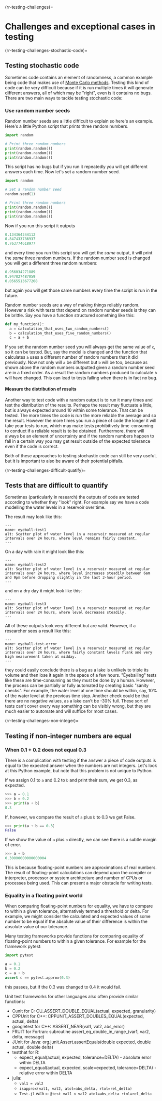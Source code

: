 (rr-testing-challenges)=
# Challenges and exceptional cases in testing

(rr-testing-challenges-stochastic-code)=
## Testing stochastic code

Sometimes code contains an element of randomness, a common example being code that makes use of [Monte Carlo methods](https://en.wikipedia.org/wiki/Monte_Carlo_method).
Testing this kind of code can be very difficult because if it is run multiple times it will generate different answers, all of which may be "right", even is it contains no bugs. There are two main ways to tackle testing stochastic code:

### Use random number seeds

Random number seeds are a little difficult to explain so here's an example.
Here's a little Python script that prints three random numbers.

```python
import random

# Print three random numbers
print(random.random())
print(random.random())
print(random.random())
```

This script has no bugs but if you run it repeatedly you will get different answers each time.
Now let's set a random number seed.

```python
import random

# Set a random number seed
random.seed(1)

# Print three random numbers
print(random.random())
print(random.random())
print(random.random())
```

Now if you run this script it outputs

```python
0.134364244112
0.847433736937
0.763774618977
```

and every time you run this script you will get the *same* output, it will print the *same* three random numbers.
If the random number seed is changed you will get a different three random numbers:

```python
0.956034271889
0.947827487059
0.0565513677268
```
but again you will get those same numbers every time the script is run in the future.

Random number seeds are a way of making things reliably random. However a risk with tests that depend on random number seeds is they can be brittle.
Say you have a function structured something like this:

```python
def my_function():
  a = calculation_that_uses_two_random_numbers()
  b = calculation_that_uses_five_random_numbers()
  c = a + b
```

If you set the random number seed you will always get the same value of `c`, so it can be tested.
But, say the model is changed and the function that calculates `a` uses a different number of random numbers that it did previously.
Now not only will `a` be different but `b` will be too, because as shown above the random numbers outputted given a random number seed are in a fixed order.
As a result the random numbers produced to calculate `b` will have changed.
This can lead to tests failing when there is in fact no bug.

#### Measure the distribution of results

Another way to test code with a random output is to run it many times and test the distribution of the results.
Perhaps the result may fluctuate a little, but is always expected around 10 within some tolerance. That can be tested.
The more times the code is run the more reliable the average and so the result.
However the more times you run a piece of code the longer it will take your tests to run, which may make tests prohibitively time-consuming to conduct if a reliable result is to be obtained.
Furthermore, there will always be an element of uncertainty and if the random numbers happen to fall in a certain way you may get result outside of the expected tolerance even if the code is correct.

Both of these approaches to testing stochastic code can still be very useful, but it is important to also be aware of their potential pitfalls.

(rr-testing-challenges-difficult-quatify)=
## Tests that are difficult to quantify

Sometimes (particularly in research) the outputs of code are tested according to whether they "look" right.
For example say we have a code modelling the water levels in a reservoir over time.

The result may look like this:

```{figure} ../../../figures/eyeball-test1.*
---
name: eyeball-test1
alt: Scatter plot of water level in a reservoir measured at regular intervals over 24 hours, where level remains fairly constant.
---
```

On a day with rain it might look like this:

```{figure} ../../../figures/eyeball-test2.*
---
name: eyeball-test2
alt: Scatter plot of water level in a reservoir measured at regular intervals over 24 hours, where level increases steadily between 6am and 9pm before dropping slightly in the last 3-hour period.
---
```

and on a dry day it might look like this:

```{figure} ../../../figures/eyeball-test3.*
---
name: eyeball-test3
alt: Scatter plot of water level in a reservoir measured at regular intervals over 24 hours, where level decreases steadily.
---
```

All of these outputs look very different but are valid. However, if a researcher sees a result like this:

```{figure} ../../../figures/eyeball-test-error.*
---
name: eyeball-test-error
alt: Scatter plot of water level in a reservoir measured at regular intervals over 24 hours, where fairly constant levels flank one very high measurement taken at midday.
---
```

they could easily conclude there is a bug as a lake is unlikely to triple its volume and then lose it again in the space of a few hours. "Eyeballing" tests like these are time-consuming as they must be done by a human. However, the process can be partially or fully automated by creating basic "sanity checks". For example, the water level at one time should be within, say, 10% of the water level at the previous time step. Another check could be that there are no negative values, as a lake can't be -30% full. These sort of tests can't cover every way something can be visibly wrong, but they are much easier to automate and will suffice for most cases.

(rr-testing-challenges-non-integer)=
## Testing if non-integer numbers are equal

### When 0.1 + 0.2 does not equal 0.3

There is a complication with testing if the answer a piece of code outputs is equal to the expected answer when the numbers are not integers. Let's look at this Python example, but note that this problem is not unique to Python.

If we assign 0.1 to `a` and 0.2 to `b` and print their sum, we get 0.3, as expected.

```python
>>> a = 0.1
>>> b = 0.2
>>> print(a + b)
0.3
```

If, however, we compare the result of `a` plus `b` to 0.3 we get False.

```python
>>> print(a + b == 0.3)
False
```

If we show the value of `a` plus `b` directly, we can see there is a subtle margin of error.

```python
>>> a + b
0.30000000000000004
```

This is because floating-point numbers are approximations of real numbers. The result of floating-point calculations can depend upon the compiler or interpreter, processor or system architecture and number of CPUs or processes being used. This can present a major obstacle for writing tests.

### Equality in a floating point world

When comparing floating-point numbers for equality, we have to compare to within a given tolerance, alternatively termed a threshold or delta. For example, we might consider the calculated and expected values of some number to be equal if the absolute value of their difference is within the absolute value of our tolerance.

Many testing frameworks provide functions for comparing equality of floating-point numbers to within a given tolerance. For example for the framework pytest:

```python
import pytest

a = 0.1
b = 0.2
c = a + b
assert c == pytest.approx(0.3)
```

this passes, but if the 0.3 was changed to 0.4 it would fail.

Unit test frameworks for other languages also often provide similar functions:

- Cunit for C: CU_ASSERT_DOUBLE_EQUAL(actual, expected, granularity)
- CPPUnit for C++: CPPUNIT_ASSERT_DOUBLES_EQUAL(expected, actual, delta)
- googletest for C++: ASSERT_NEAR(val1, val2, abs_error)
- FRUIT for Fortran: subroutine assert_eq_double_in_range_(var1, var2, delta, message)
- JUnit for Java: org.junit.Assert.assertEquals(double expected, double actual, double delta)
- testthat for R:
  - expect_equal(actual, expected, tolerance=DELTA) - absolute error within DELTA
  - expect_equal(actual, expected, scale=expected, tolerance=DELTA) - relative error within DELTA
- julia: 
  - `val1 ≈ val2`
  - `isapprox(val1, val2, atol=abs_delta, rtol=rel_delta)`
  - `Test.jl` with `≈`: `@test val1 ≈ val2 atol=abs_delta rtol=rel_delta`
